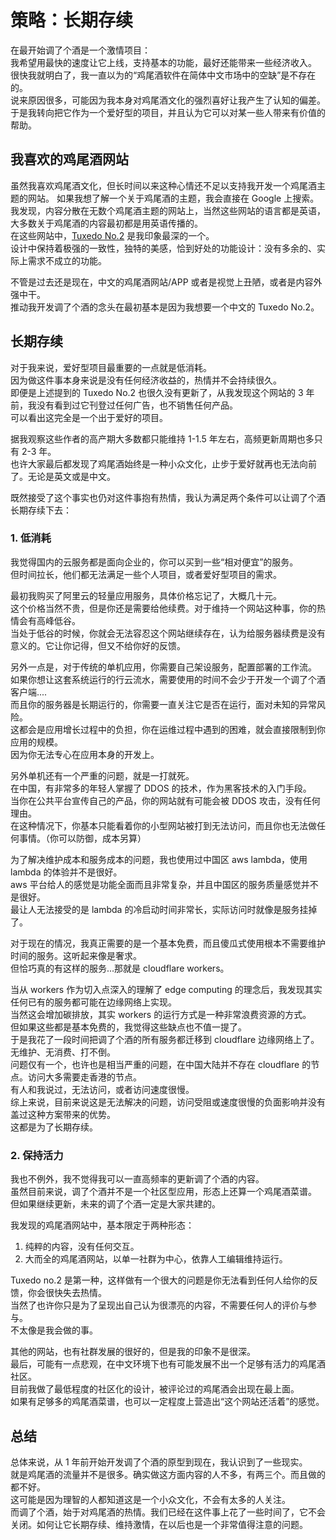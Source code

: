 # 策略：长期存续

在最开始调了个酒是一个激情项目：  
我希望用最快的速度让它上线，支持基本的功能，最好还能带来一些经济收入。  
很快我就明白了，我一直以为的“鸡尾酒软件在简体中文市场中的空缺”是不存在的。  
说来原因很多，可能因为我本身对鸡尾酒文化的强烈喜好让我产生了认知的偏差。  
于是我转向把它作为一个爱好型的项目，并且认为它可以对某一些人带来有价值的帮助。

## 我喜欢的鸡尾酒网站

虽然我喜欢鸡尾酒文化，但长时间以来这种心情还不足以支持我开发一个鸡尾酒主题的网站。
如果我想了解一个关于鸡尾酒的主题，我会直接在 Google 上搜索。  
我发现，内容分散在无数个鸡尾酒主题的网站上，当然这些网站的语言都是英语，大多数关于鸡尾酒的内容最初都是用英语传播的。  
在这些网站中，[Tuxedo No.2](https://tuxedono2.com/) 是我印象最深的一个。  
设计中保持着极强的一致性，独特的美感，恰到好处的功能设计：没有多余的、实际上需求不成立的功能。

不管是过去还是现在，中文的鸡尾酒网站/APP 或者是视觉上丑陋，或者是内容外强中干。  
推动我开发调了个酒的念头在最初基本是因为我想要一个中文的 Tuxedo No.2。

## 长期存续

对于我来说，爱好型项目最重要的一点就是低消耗。  
因为做这件事本身来说是没有任何经济收益的，热情并不会持续很久。  
即便是上述提到的 Tuxedo No.2 也很久没有更新了，从我发现这个网站的 3 年前，我没有看到过它刊登过任何广告，也不销售任何产品。  
可以看出这完全是一个出于爱好的项目。

据我观察这些作者的高产期大多数都只能维持 1-1.5 年左右，高频更新周期也多只有 2-3 年。  
也许大家最后都发现了鸡尾酒始终是一种小众文化，止步于爱好就再也无法向前了。无论是英文或是中文。

既然接受了这个事实也仍对这件事抱有热情，我认为满足两个条件可以让调了个酒长期存续下去：

### 1. 低消耗

我觉得国内的云服务都是面向企业的，你可以买到一些“相对便宜”的服务。  
但时间拉长，他们都无法满足一些个人项目，或者爱好型项目的需求。

最初我购买了阿里云的轻量应用服务，具体价格忘记了，大概几十元。  
这个价格当然不贵，但是你还是需要给他续费。对于维持一个网站这种事，你的热情会有高峰低谷。  
当处于低谷的时候，你就会无法容忍这个网站继续存在，认为给服务器续费是没有意义的。它让你记得，但又不给你好的反馈。

另外一点是，对于传统的单机应用，你需要自己架设服务，配置部署的工作流。  
如果你想让这套系统运行的行云流水，需要使用的时间不会少于开发一个调了个酒客户端....  
而且你的服务器是长期运行的，你需要一直关注它是否在运行，面对未知的异常风险。  
这都会是应用增长过程中的负担，你在运维过程中遇到的困难，就会直接限制到你应用的规模。  
因为你无法专心在应用本身的开发上。

另外单机还有一个严重的问题，就是一打就死。  
在中国，有非常多的年轻人掌握了 DDOS 的技术，作为黑客技术的入门手段。  
当你在公共平台宣传自己的产品，你的网站就有可能会被 DDOS 攻击，没有任何理由。  
在这种情况下，你基本只能看着你的小型网站被打到无法访问，而且你也无法做任何事情。（你可以防御，成本另算）

为了解决维护成本和服务成本的问题，我也使用过中国区 aws lambda，使用 lambda 的体验并不是很好。  
aws 平台给人的感觉是功能全面而且非常复杂，并且中国区的服务质量感觉并不是很好。  
最让人无法接受的是 lambda 的冷启动时间非常长，实际访问时就像是服务挂掉了。

对于现在的情况，我真正需要的是一个基本免费，而且傻瓜式使用根本不需要维护时间的服务。这听起来像是奢求。  
但恰巧真的有这样的服务...那就是 cloudflare workers。

当从 workers 作为切入点深入的理解了 edge computing 的理念后，我发现其实任何已有的服务都可能在边缘网络上实现。  
当然这会增加碳排放，其实 workers 的运行方式是一种非常浪费资源的方式。  
但如果这些都是基本免费的，我觉得这些缺点也不值一提了。  
于是我花了一段时间把调了个酒的所有服务都迁移到 cloudflare 边缘网络上了。无维护、无消费、打不倒。  
问题仅有一个，也许也是相当严重的问题，在中国大陆并不存在 cloudflare 的节点。访问大多需要走香港的节点。  
有人和我说过，无法访问，或者访问速度很慢。  
综上来说，目前来说这是无法解决的问题，访问受阻或速度很慢的负面影响并没有盖过这种方案带来的优势。  
这都是为了长期存续。

### 2. 保持活力

我也不例外，我不觉得我可以一直高频率的更新调了个酒的内容。  
虽然目前来说，调了个酒并不是一个社区型应用，形态上还算一个鸡尾酒菜谱。  
但如果继续更新，未来的调了个酒一定是大家共建的。

我发现的鸡尾酒网站中，基本限定于两种形态：

1. 纯粹的内容，没有任何交互。
2. 大而全的鸡尾酒网站，以单一社群为中心，依靠人工编辑维持运行。

Tuxedo no.2 是第一种，这样做有一个很大的问题是你无法看到任何人给你的反馈，你会很快失去热情。  
当然了也许你只是为了呈现出自己认为很漂亮的内容，不需要任何人的评价与参与。  
不太像是我会做的事。

其他的网站，也有社群发展的很好的，但是我的印象不是很深。  
最后，可能有一点悲观，在中文环境下也有可能发展不出一个足够有活力的鸡尾酒社区。  
目前我做了最低程度的社区化的设计，被评论过的鸡尾酒会出现在最上面。  
如果有足够多的鸡尾酒菜谱，也可以一定程度上营造出“这个网站还活着”的感觉。

## 总结

总体来说，从 1 年前开始开发调了个酒的原型到现在，我认识到了一些现实。  
就是鸡尾酒的流量并不是很多。确实做这方面内容的人不多，有两三个。而且做的都不好。  
这可能是因为理智的人都知道这是一个小众文化，不会有太多的人关注。  
而调了个酒，始于对鸡尾酒的热情。我们已经在这件事上花了一些时间了，它不会关闭。如何让它长期存续、维持激情，在以后也是一个非常值得注意的问题。
